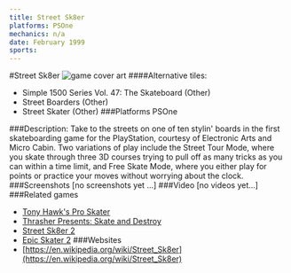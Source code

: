 ```yaml
---
title: Street Sk8er
platforms: PSOne
mechanics: n/a
date: February 1999
sports: 
---
```

#Street Sk8er
![game cover art](//images.igdb.com/igdb/image/upload/t_cover_big/hugo5tvcyskld5bmloqf.jpg "Logo Title Text 1")
####Alternative tiles:
* Simple 1500 Series Vol. 47: The Skateboard (Other)
* Street Boarders (Other)
* Street Skater (Other)
###Platforms
PSOne

###Description:
Take to the streets on one of ten stylin' boards in the first skateboarding game for the PlayStation, courtesy of Electronic Arts and Micro Cabin. Two variations of play include the Street Tour Mode, where you skate through three 3D courses trying to pull off as many tricks as you can within a time limit, and Free Skate Mode, where you either play for points or practice your moves without worrying about the clock.
###Screenshots
[no screenshots yet ...]
###Video
[no videos yet...]
###Related games
* [Tony Hawk's Pro Skater](/games/tony-hawk-s-pro-skater-6692/)
* [Thrasher Presents: Skate and Destroy](/games/thrasher-presents-skate-and-destroy-44916/)
* [Street Sk8er 2](/games/street-sk8er-2-45033/)
* [Epic Skater 2](/games/epic-skater-2-71452/)
###Websites
* [https://en.wikipedia.org/wiki/Street_Sk8er](https://en.wikipedia.org/wiki/Street_Sk8er)
